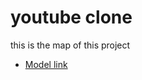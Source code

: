 # youtube clone

this is the map of this project 
- [Model link](https://search.app/?link=https%3A%2F%2Fapp%2Eeraser%2Eio%2Fworkspace%2FYtPqZ1VogxGy1jzIDkzj&utm_source=igadl%2Cigatpdl%2Csh%2Fx%2Fgs%2Fm2%2F5)
